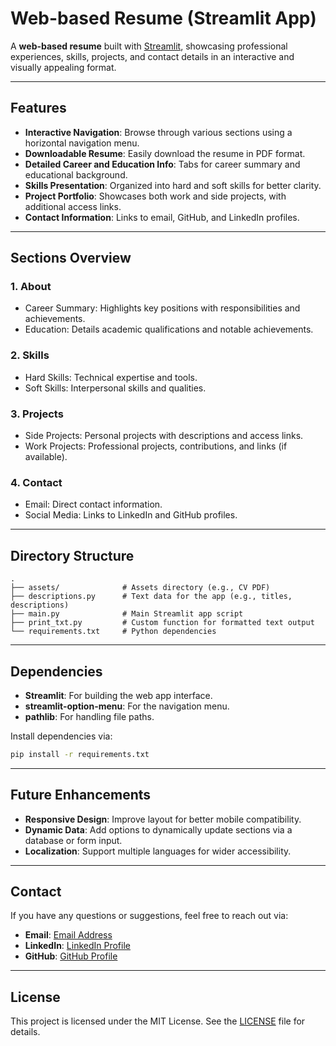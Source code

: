 # Web-based Resume (Streamlit App)

A **web-based resume** built with [Streamlit](https://streamlit.io), showcasing professional experiences, skills, projects, and contact details in an interactive and visually appealing format.

---

## Features

- **Interactive Navigation**: Browse through various sections using a horizontal navigation menu.
- **Downloadable Resume**: Easily download the resume in PDF format.
- **Detailed Career and Education Info**: Tabs for career summary and educational background.
- **Skills Presentation**: Organized into hard and soft skills for better clarity.
- **Project Portfolio**: Showcases both work and side projects, with additional access links.
- **Contact Information**: Links to email, GitHub, and LinkedIn profiles.

---

## Sections Overview

### 1. **About**
   - Career Summary: Highlights key positions with responsibilities and achievements.
   - Education: Details academic qualifications and notable achievements.

### 2. **Skills**
   - Hard Skills: Technical expertise and tools.
   - Soft Skills: Interpersonal skills and qualities.

### 3. **Projects**
   - Side Projects: Personal projects with descriptions and access links.
   - Work Projects: Professional projects, contributions, and links (if available).

### 4. **Contact**
   - Email: Direct contact information.
   - Social Media: Links to LinkedIn and GitHub profiles.

---

## Directory Structure

```plaintext
.
├── assets/              # Assets directory (e.g., CV PDF)
├── descriptions.py      # Text data for the app (e.g., titles, descriptions)
├── main.py              # Main Streamlit app script
├── print_txt.py         # Custom function for formatted text output
└── requirements.txt     # Python dependencies
```

---

## Dependencies

- **Streamlit**: For building the web app interface.
- **streamlit-option-menu**: For the navigation menu.
- **pathlib**: For handling file paths.

Install dependencies via:
```bash
pip install -r requirements.txt
```

---

## Future Enhancements

- **Responsive Design**: Improve layout for better mobile compatibility.
- **Dynamic Data**: Add options to dynamically update sections via a database or form input.
- **Localization**: Support multiple languages for wider accessibility.

---

## Contact

If you have any questions or suggestions, feel free to reach out via:

- **Email**: [Email Address](xphoenixx32@mgmail.com)
- **LinkedIn**: [LinkedIn Profile](https://www.linkedin.com/in/leanlin/)
- **GitHub**: [GitHub Profile](https://github.com/xphoenixx32/)

---

## License

This project is licensed under the MIT License. See the [LICENSE](LICENSE) file for details.
